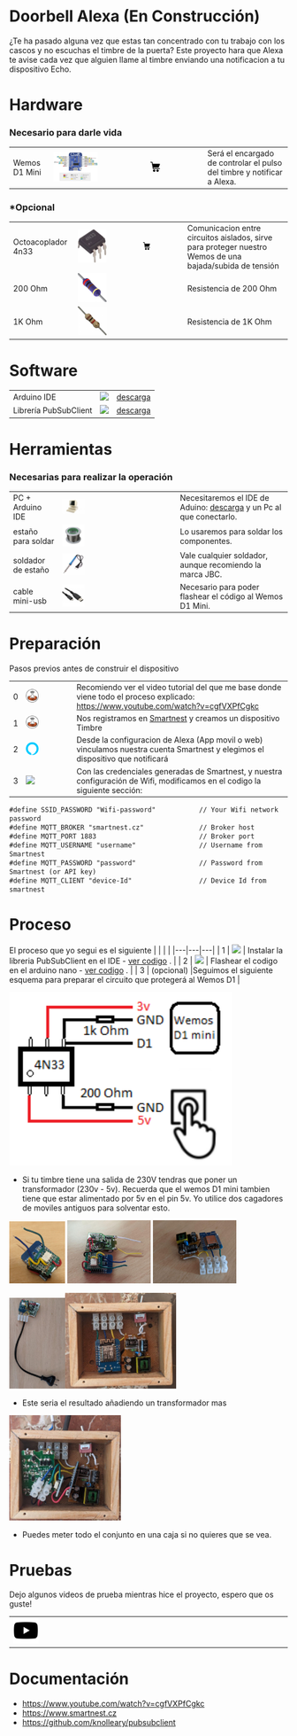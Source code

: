 # Doorbell Alexa (En Construcción)

¿Te ha pasado alguna vez que estas tan concentrado con tu trabajo con los cascos y no escuchas el timbre de la puerta? 
Este proyecto hara que Alexa te avise cada vez que alguien llame al timbre enviando una notificacion a tu dispositivo Echo.

# Hardware

### Necesario para darle vida

|   |   |   |   |
|---|---|---|---|
| Wemos D1 Mini |<img src="img/arduino/wemos_d1_mini.jpg" width="50%"/>|[<img src="img/icos/carrito.png" width="20%"/>](https://www.amazon.es/AZDelivery-D1-Mini-desarrollo-compatible/dp/B0754N794H)| Será el encargado de controlar el pulso del timbre y notificar a Alexa. |


### *Opcional
|   |   |   |   |
|---|---|---|---|
| Octoacoplador 4n33 |<img src="img/arduino/4n33.jpg" width="50%"/>|[<img src="img/icos/carrito.png" width="20%"/>](https://www.amazon.es/AZDelivery-D1-Mini-desarrollo-compatible/dp/B0754N794H)| Comunicacion entre circuitos aislados, sirve para proteger nuestro Wemos de una bajada/subida de tensión |
| 200 Ohm |<img src="img/arduino/200ohm.jpg" width="50%"/>|| Resistencia de 200 Ohm|
| 1K Ohm |<img src="img/arduino/1kohm.jpg" width="50%"/>|| Resistencia de 1K Ohm |

# Software
|   |   |   |
|---|---|---|
| Arduino IDE  |<img src="https://www.arduino.cc/en/pub/skins/arduinoWide/img/ArduinoAPP-01.svg" width="20%"/> | <a href="https://www.arduino.cc/en/main/software">descarga</a> |
| Librería PubSubClient  |<img src="https://www.arduino.cc/en/pub/skins/arduinoWide/img/ArduinoAPP-01.svg" width="20%"/> | <a href="https://github.com/knolleary/pubsubclient">descarga</a> |

# Herramientas

### Necesarias para realizar la operación

|   |   |   |
|---|---|---|
| PC + Arduino IDE  |<img src="img/tool/pc.jpg" width="20%"/> | Necesitaremos el IDE de Aduino:  <a href="https://www.arduino.cc/en/main/software">descarga</a> y un Pc al que conectarlo. |
| estaño para soldar |<img src="img/tool/tin.jpg" width="20%"/> | Lo usaremos para soldar los componentes.  |
| soldador de estaño |<img src="img/tool/welder.jpg" width="20%"/>  | Vale cualquier soldador, aunque recomiendo la marca JBC.  |
| cable mini-usb  |<img src="img/tool/cab_micro_usb.jpg" width="20%"/>|Necesario para poder flashear el código al Wemos D1 Mini.|

# Preparación

Pasos previos antes de construir el dispositivo

|   |   |   |
|---|---|---|
|  0 | <img src="img/icos/smartnest.png" width="30%"/>  | Recomiendo ver el video tutorial del que me base donde viene todo el proceso explicado: https://www.youtube.com/watch?v=cgfVXPfCgkc  |
|  1 | <img src="img/icos/smartnest.png" width="30%"/>  | Nos registramos en <a href="https://www.smartnest.cz/index/ES">Smartnest</a> y creamos un dispositivo Timbre  |
|  2 | <img src="img/icos/alexa.png" width="30%"/>  | Desde la configuracion de Alexa (App movil o web) vinculamos nuestra cuenta Smartnest y elegimos el dispositivo que notificará |
|  3 | <img src="https://www.arduino.cc/en/pub/skins/arduinoWide/img/ArduinoAPP-01.svg" width="30%"/>  | Con las credenciales generadas de Smartnest, y nuestra configuración de Wifi, modificamos en el codigo la siguiente sección:|

``` #define SSID_NAME "Wifi-name"               // Your Wifi Network name
#define SSID_PASSWORD "Wifi-password"           // Your Wifi network password
#define MQTT_BROKER "smartnest.cz"              // Broker host
#define MQTT_PORT 1883                          // Broker port
#define MQTT_USERNAME "username"                // Username from Smartnest
#define MQTT_PASSWORD "password"                // Password from Smartnest (or API key)
#define MQTT_CLIENT "device-Id"                 // Device Id from smartnest 
``` 

# Proceso

El proceso que yo segui es el siguiente
|   |   |   |
|---|---|---|
|  1 | <img src="https://www.arduino.cc/en/pub/skins/arduinoWide/img/ArduinoAPP-01.svg" width="30%"/>  | Instalar la libreria PubSubClient en el IDE - <a href="https://github.com/knolleary/pubsubclient">ver codigo</a> .  |
|  2 | <img src="https://www.arduino.cc/en/pub/skins/arduinoWide/img/ArduinoAPP-01.svg" width="30%"/>  | Flashear el codigo en el arduino nano - <a href="https://github.com/danijerez/doorbell_alexa/blob/master/doorbell/doorbell.ino">ver codigo</a> .  |
|  3  | (opcional) |Seguimos el siguiente esquema para preparar el circuito que protegerá al Wemos D1 |

 <img src="img/arduino/circuito.png" width="80%"/> 

* Si tu timbre tiene una salida de 230V tendras que poner un transformador (230v - 5v). Recuerda que el wemos D1 mini tambien tiene que estar alimentado por 5v en el pin 5v.
Yo utilice dos cagadores de moviles antiguos para solventar esto.


<img src="img/photos/foto1.jpg" width="20%"/> <img src="img/photos/foto2.jpg" width="30%"/> <img src="img/photos/foto3.jpg" width="30%"/>  

<img src="img/photos/foto4.jpg" width="20%"/><img src="img/photos/foto5.jpg" width="40%"/>   

* Este seria el resultado añadiendo un transformador mas

<img src="img/photos/foto6.jpg" width="40%"/>   

* Puedes meter todo el conjunto en una caja si no quieres que se vea.

# Pruebas

Dejo algunos videos de prueba mientras hice el proyecto, espero que os guste!

|   |   |   |
|---|---|---|
|[<img src="img/icos/youtube.png" width="10%"/>](https://youtu.be/0RNIjLOwQlc "test - alexa doorbell")|||


# Documentación

* https://www.youtube.com/watch?v=cgfVXPfCgkc
* https://www.smartnest.cz
* https://github.com/knolleary/pubsubclient
